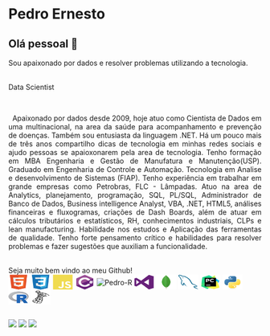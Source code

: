 # Pedro Ernesto

## Olá pessoal 👋
Sou apaixonado por dados e resolver problemas utilizando a tecnologia.
<br />

<br />
Data Scientist 
<br />


 <br/><p align="justify"> &nbsp; Apaixonado por dados desde 2009, hoje atuo como Cientista de Dados em uma multinacional, na area da saúde para acompanhamento e prevenção de doenças. Também sou entusiasta da linguagem .NET. Há um pouco mais de três anos compartilho dicas de tecnologia em minhas redes sociais e ajudo pessoas se apaioxonarem pela area de tecnologia. Tenho formação em MBA Engenharia e Gestão de Manufatura e Manutenção(USP). Graduado em Engenharia de Controle e Automação. Tecnologia em Analise e desenvolvimento de Sistemas (FIAP). Tenho experiência em trabalhar em grande empresas como Petrobras, FLC - Lâmpadas. Atuo na area de Analytics, planejamento, programação, SQL, PL/SQL, Administrador de Banco de Dados, Business intelligence Analyst, VBA, .NET, HTML5, análises financeiras e fluxogramas, criações de Dash Boards, além de atuar em cálculos tributários e estatísticos, RH, conhecimentos industriais, CLPs e lean manufacturing. Habilidade nos estudos e Aplicação das ferramentas de qualidade. Tenho forte pensamento crítico e habilidades para resolver problemas e fazer sugestões que auxiliam a funcionalidade.
 </p>
 <br />
Seja muito bem vindo ao meu Github!


 <div> 
  <img align="center" alt="Pedro-HTML" height="30" width="40" src="https://raw.githubusercontent.com/devicons/devicon/master/icons/html5/html5-original.svg">
  <img align="center" alt="Pedro-CSS" height="30" width="40" src="https://raw.githubusercontent.com/devicons/devicon/master/icons/css3/css3-original.svg">
  <img align="center" alt="Pedro-Js" height="30" width="40" src="https://raw.githubusercontent.com/devicons/devicon/master/icons/javascript/javascript-plain.svg">
  <img align="center" alt="Pedro-Csharp" height="30" width="40" src="https://raw.githubusercontent.com/devicons/devicon/master/icons/csharp/csharp-original.svg">
  <img align="center" alt="Pedro-R" height="30" width="40" src="https://user-images.githubusercontent.com/18670428/67620073-ca558e00-f7fa-11e9-9ea2-ed3a80c59210.png">
  <img align="center" alt="Pedro-R" height="30" width="40" src="https://github.com/devicons/devicon/blob/master/icons/visualstudio/visualstudio-plain.svg">
  <img align="center" alt="Pedro-R" height="30" width="40" src="https://github.com/devicons/devicon/blob/master/icons/mongodb/mongodb-original.svg">
  <img align="center" alt="Pedro-R" height="30" width="40" src="https://github.com/devicons/devicon/blob/master/icons/mysql/mysql-original.svg">
  <img align="center" alt="Pedro-R" height="30" width="40" src="https://github.com/devicons/devicon/blob/master/icons/pycharm/pycharm-original.svg">
  <img align="center" alt="Pedro-R" height="30" width="40" src="https://github.com/devicons/devicon/blob/master/icons/python/python-original.svg">
  <img align="center" alt="Pedro-R" height="30" width="40" src="https://github.com/devicons/devicon/blob/master/icons/r/r-original.svg">
  <img align="center" alt="Pedro-R" height="30" width="40" src="https://github.com/devicons/devicon/blob/master/icons/microsoftsqlserver/microsoftsqlserver-plain.svg">
</div>
  
  ##
  
  <div>
  <a href="https://www.linkedin.com/in/pedrodatascientist/" target="_blank"><img src="https://img.shields.io/badge/-LinkedIn-%230077B5?style=for-the-badge&logo=linkedin&logoColor=white" target="_blank"></a>
  <a href="https://www.youtube.com/" target="_blank"><img src="https://img.shields.io/badge/-Youtube-%23333?style=for-the-badge&logo=youtube&logoColor=white" target="_blank"></a>
  <a href="https://instagram.com/" target="_blank"><img src="https://img.shields.io/badge/-Instagram-%23E4405F?style=for-the-badge&logo=instagram&logoColor=white" target="_blank"></a>
</div>
